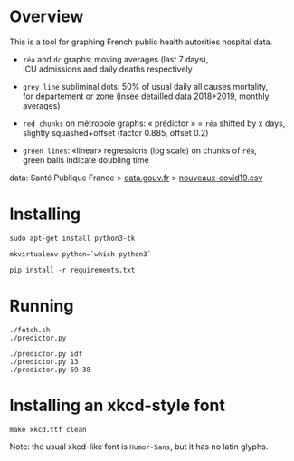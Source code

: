 Overview
========

This is a tool for graphing French public health autorities hospital data.

- `réa` and `dc` graphs: moving averages (last 7 days), \
   ICU admissions and daily deaths respectively

- `grey line` subliminal dots: 50% of usual daily all causes mortality, \
   for département or zone (insee detailled data 2018+2019, monthly averages)

- `red chunks` on métropole graphs: « prédictor » = `réa` shifted by x days, \
   slightly squashed+offset (factor 0.885, offset 0.2)

- `green lines`: «linear» regressions (log scale) on chunks of `réa`, \
   green balls indicate doubling time

data: Santé Publique France >
[data.gouv.fr][data.gouv.hospi] >
[nouveaux-covid19.csv][data]


[data]: https://www.data.gouv.fr/fr/datasets/r/6fadff46-9efd-4c53-942a-54aca783c30c
[data.gouv.hospi]: https://www.data.gouv.fr/fr/datasets/donnees-hospitalieres-relatives-a-lepidemie-de-covid-19/


Installing
==========

```
sudo apt-get install python3-tk

mkvirtualenv python=`which python3`

pip install -r requirements.txt
```


Running
=======

```
./fetch.sh
./predictor.py
```

```
./predictor.py idf
./predictor.py 13
./predictor.py 69 38
```


Installing an xkcd-style font
=============================

```
make xkcd.ttf clean
```

Note: the usual xkcd-like font is `Humor-Sans`, but it has no latin glyphs.
